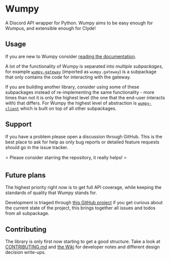 # Wumpy

A Discord API wrapper for Python. Wumpy aims to be easy enough for Wumpus, and
extensible enough for Clyde!

## Usage

If you are new to Wumpy consider [reading the documentation](https://wumpy.rtfd.io).

A lot of the functionality of Wumpy is separated into *multiple subpackages*,
for example [`wumpy-gateway`](library/wumpy-gateway/README.md) (imported as
`wumpy.gateway`) is a subpackage that only contains the code for interacting
with the gateway.

If you are building another library, consider using some of these subpackages
instead of re-implementing the same functionality - more times than not it is
only the highest level (the one that the end-user interacts with) that differs.
For Wumpy the highest level of abstraction is
[`wumpy-client`](library/wumpy-client/README.md) which is built on top of all
other subpackages.

## Support

If you have a problem please open a discussion through GitHub. This is the best
place to ask for help as only bug reports or detailed feature requests should
go in the issue tracker.

⭐ Please consider starring the repository, it really helps! ⭐

## Future plans

The highest priority right now is to get full API coverage, while keeping the
standards of quality that Wumpy stands for.

Development is triaged through
[this GitHub project](https://github.com/orgs/wumpyproject/projects/1) if you
get curious about the current state of the project, this brings together all
issues and todos from all subpackage.

## Contributing

The library is only first now starting to get a good structure. Take a look
at [CONTRIBUTING.md](CONTRIBUTING.md) and
[the Wiki](https://github.com/wumpyproject/wumpy/wiki) for developer notes and
different design decision write-ups.
